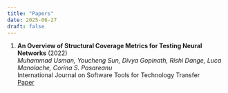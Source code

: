 ```yaml
---
title: "Papers"
date: 2025-06-27
draft: false
---
```



1. **An Overview of Structural Coverage Metrics for Testing Neural Networks** (2022)  
   *Muhammad Usman, Youcheng Sun, Divya Gopinath, Rishi Dange, Luca Manolache, Corina S. Pasareanu*  
   International Journal on Software Tools for Technology Transfer  
   [Paper](https://link.springer.com/article/10.1007/s10009-022-00683-x)
